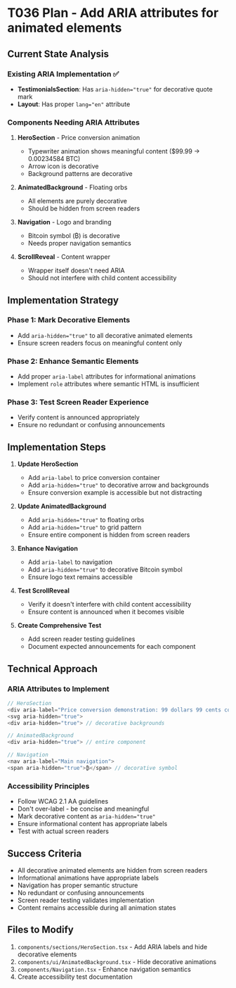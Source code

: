 # T036 Plan - Add ARIA attributes for animated elements

## Current State Analysis

### Existing ARIA Implementation ✅

- **TestimonialsSection**: Has `aria-hidden="true"` for decorative quote mark
- **Layout**: Has proper `lang="en"` attribute

### Components Needing ARIA Attributes

1. **HeroSection** - Price conversion animation

   - Typewriter animation shows meaningful content ($99.99 → 0.00234584 BTC)
   - Arrow icon is decorative
   - Background patterns are decorative

2. **AnimatedBackground** - Floating orbs

   - All elements are purely decorative
   - Should be hidden from screen readers

3. **Navigation** - Logo and branding

   - Bitcoin symbol (₿) is decorative
   - Needs proper navigation semantics

4. **ScrollReveal** - Content wrapper
   - Wrapper itself doesn't need ARIA
   - Should not interfere with child content accessibility

## Implementation Strategy

### Phase 1: Mark Decorative Elements

- Add `aria-hidden="true"` to all decorative animated elements
- Ensure screen readers focus on meaningful content only

### Phase 2: Enhance Semantic Elements

- Add proper `aria-label` attributes for informational animations
- Implement `role` attributes where semantic HTML is insufficient

### Phase 3: Test Screen Reader Experience

- Verify content is announced appropriately
- Ensure no redundant or confusing announcements

## Implementation Steps

1. **Update HeroSection**

   - Add `aria-label` to price conversion container
   - Add `aria-hidden="true"` to decorative arrow and backgrounds
   - Ensure conversion example is accessible but not distracting

2. **Update AnimatedBackground**

   - Add `aria-hidden="true"` to floating orbs
   - Add `aria-hidden="true"` to grid pattern
   - Ensure entire component is hidden from screen readers

3. **Enhance Navigation**

   - Add `aria-label` to navigation
   - Add `aria-hidden="true"` to decorative Bitcoin symbol
   - Ensure logo text remains accessible

4. **Test ScrollReveal**

   - Verify it doesn't interfere with child content accessibility
   - Ensure content is announced when it becomes visible

5. **Create Comprehensive Test**
   - Add screen reader testing guidelines
   - Document expected announcements for each component

## Technical Approach

### ARIA Attributes to Implement

```typescript
// HeroSection
<div aria-label="Price conversion demonstration: 99 dollars 99 cents converts to 0.00234584 Bitcoin">
<svg aria-hidden="true">
<div aria-hidden="true"> // decorative backgrounds

// AnimatedBackground
<div aria-hidden="true"> // entire component

// Navigation
<nav aria-label="Main navigation">
<span aria-hidden="true">₿</span> // decorative symbol
```

### Accessibility Principles

- Follow WCAG 2.1 AA guidelines
- Don't over-label - be concise and meaningful
- Mark decorative content as `aria-hidden="true"`
- Ensure informational content has appropriate labels
- Test with actual screen readers

## Success Criteria

- All decorative animated elements are hidden from screen readers
- Informational animations have appropriate labels
- Navigation has proper semantic structure
- No redundant or confusing announcements
- Screen reader testing validates implementation
- Content remains accessible during all animation states

## Files to Modify

1. `components/sections/HeroSection.tsx` - Add ARIA labels and hide decorative elements
2. `components/ui/AnimatedBackground.tsx` - Hide decorative animations
3. `components/Navigation.tsx` - Enhance navigation semantics
4. Create accessibility test documentation

